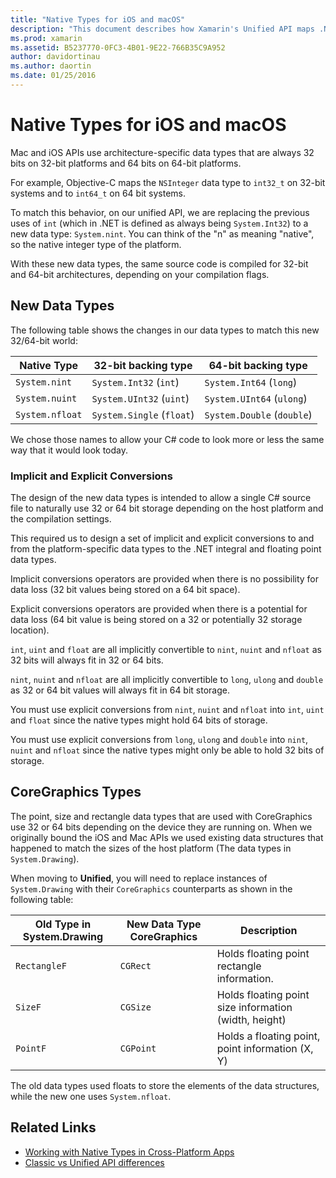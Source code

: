 ```yaml
---
title: "Native Types for iOS and macOS"
description: "This document describes how Xamarin's Unified API maps .NET types to 32-bit and 64-bit native types, as necessary based on compilation target architecture."
ms.prod: xamarin
ms.assetid: B5237770-0FC3-4B01-9E22-766B35C9A952
author: davidortinau
ms.author: daortin
ms.date: 01/25/2016
---
```


# Native Types for iOS and macOS

Mac and iOS APIs use architecture-specific data types that are always
32 bits on 32-bit platforms and 64 bits on 64-bit platforms.

For example, Objective-C maps the `NSInteger` data type to `int32_t` on
32-bit systems and to `int64_t` on 64 bit systems.

To match this behavior, on our unified API, we are replacing the previous
uses of `int` (which in .NET is defined as always being `System.Int32`)
to a new data type: `System.nint`. You can think of the "n" as meaning
"native", so the native integer type of the platform.

With these new data types, the same source code is compiled for 32-bit and
64-bit architectures, depending on your compilation flags.

## New Data Types

The following table shows the changes in our data types to
match this new 32/64-bit world:

|Native Type|32-bit backing type|64-bit backing type|
|--- |--- |--- |
|`System.nint`|`System.Int32` (`int`)|`System.Int64` (`long`)|
|`System.nuint`|`System.UInt32` (`uint`)|`System.UInt64` (`ulong`)|
|`System.nfloat`|`System.Single` (`float`)|`System.Double` (`double`)|

We chose those names to allow your C# code to look more or
less the same way that it would look today.

### Implicit and Explicit Conversions

The design of the new data types is intended to allow
a single C# source file to naturally use 32 or 64 bit storage
depending on the host platform and the compilation settings.

This required us to design a set of implicit and explicit
conversions to and from the platform-specific data types to
the .NET integral and floating point data types.

Implicit conversions operators are provided when there is
no possibility for data loss (32 bit values being stored on a
64 bit space).

Explicit conversions operators are provided when there is a
potential for data loss (64 bit value is being stored on a 32
or potentially 32 storage location).

`int`, `uint` and `float`
are all implicitly convertible
to `nint`, `nuint`
and `nfloat` as 32 bits will always fit in 32 or 64
bits.

`nint`, `nuint`
and `nfloat` are all implicitly convertible to `long`, `ulong` and `double`
as 32 or 64 bit values will always fit in 64 bit storage.

You must use explicit conversions
from `nint`, `nuint`
and `nfloat`
into `int`, `uint`
and `float` since the native types might hold 64
bits of storage.

You must use explicit conversions
from `long`, `ulong`
and `double`
into `nint`, `nuint`
and `nfloat` since the native types might only be
able to hold 32 bits of storage.

## CoreGraphics Types

The point, size and rectangle data types that are used with
CoreGraphics use 32 or 64 bits depending on the device they
are running on.  When we originally bound the iOS and Mac APIs
we used existing data structures that happened to match the
sizes of the host platform (The data types in `System.Drawing`).

When moving to **Unified**, you will need to replace instances of `System.Drawing` with their `CoreGraphics` counterparts as shown in the following table:

|Old Type in System.Drawing|New Data Type CoreGraphics|Description|
|--- |--- |--- |
|`RectangleF`|`CGRect`|Holds floating point rectangle information.|
|`SizeF`|`CGSize`|Holds floating point size information (width, height)|
|`PointF`|`CGPoint`|Holds a floating point, point information (X, Y)|

The old data types used floats to store the elements of the
data structures, while the new one uses `System.nfloat`.

## Related Links

- [Working with Native Types in Cross-Platform Apps](~/cross-platform/macios/native-types-cross-platform.md)
- [Classic vs Unified API differences](https://github.com/xamarin/release-notes-archive/blob/master/release-notes/ios/api_changes/classic-vs-unified-8.6.0/index.md)
